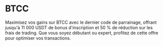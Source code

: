 # BTCC
Maximisez vos gains sur BTCC avec le dernier code de parrainage, offrant jusqu'à 11 000 USDT de bonus d'inscription et 50 % de réduction sur les frais de trading. Que vous soyez débutant ou expert, profitez de cette offre pour optimiser vos transactions.
